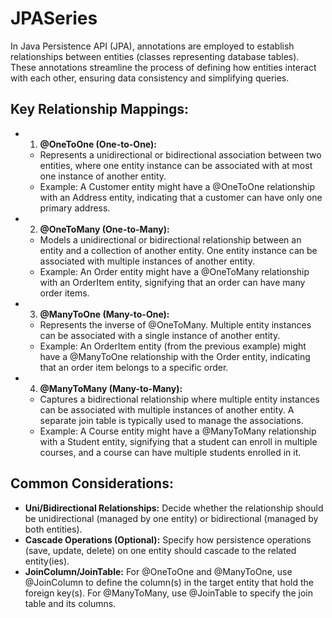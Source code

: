 # JPASeries
In Java Persistence API (JPA), annotations are employed to establish relationships between entities (classes representing database tables). These annotations streamline the process of defining how entities interact with each other, ensuring data consistency and simplifying queries.

## Key Relationship Mappings:

- 1. **@OneToOne (One-to-One):**
  - Represents a unidirectional or bidirectional association between two entities, where one entity instance can be associated with at most one instance of another entity.
  - Example: A Customer entity might have a @OneToOne relationship with an Address entity, indicating that a customer can have only one primary address.

- 2. **@OneToMany (One-to-Many):**
  - Models a unidirectional or bidirectional relationship between an entity and a collection of another entity. One entity instance can be associated with multiple instances of another entity.
  - Example: An Order entity might have a @OneToMany relationship with an OrderItem entity, signifying that an order can have many order items.

- 3. **@ManyToOne (Many-to-One):**
  - Represents the inverse of @OneToMany. Multiple entity instances can be associated with a single instance of another entity.
  - Example: An OrderItem entity (from the previous example) might have a @ManyToOne relationship with the Order entity, indicating that an order item belongs to a specific order.

- 4. **@ManyToMany (Many-to-Many):**
  - Captures a bidirectional relationship where multiple entity instances can be associated with multiple instances of another entity. A separate join table is typically used to manage the associations.
  - Example: A Course entity might have a @ManyToMany relationship with a Student entity, signifying that a student can enroll in multiple courses, and a course can have multiple students enrolled in it.

## Common Considerations:

- **Uni/Bidirectional Relationships:** Decide whether the relationship should be unidirectional (managed by one entity) or bidirectional (managed by both entities).
- **Cascade Operations (Optional):** Specify how persistence operations (save, update, delete) on one entity should cascade to the related entity(ies).
- **JoinColumn/JoinTable:** For @OneToOne and @ManyToOne, use @JoinColumn to define the column(s) in the target entity that hold the foreign key(s). For @ManyToMany, use @JoinTable to specify the join table and its columns.
